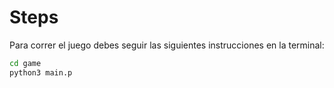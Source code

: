 # Steps	

Para correr el juego debes seguir las siguientes instrucciones en la terminal:

```sh
cd game
python3 main.p
```




